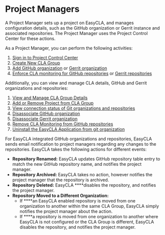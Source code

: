 # Project Managers

A Project Manager sets up a project on EasyCLA, and manages configuration details, such as the GitHub organization or Gerrit instance and associated repositories. The Project Manager uses the Project Control Center for these actions.

As a Project Manager, you can perform the following activities:

1. [Sign in to Project Control Center](sign-in-to-project-control-center.md)
2. [Create New CLA Group](create-new-cla-group.md)
3. [Add GitHub organization](add-and-manage-git-organizations-and-repositories/#add-github-organization) or [Gerrit organization](add-and-manage-git-organizations-and-repositories/#add-gerrit-organization)
4. [Enforce CLA monitoring for GitHub repositories](add-and-manage-git-organizations-and-repositories/enforce-or-remove-cla-process.md#enforce-or-remove-cla-monitoring-from-github-repositories) or [Gerrit repositories](add-and-manage-git-organizations-and-repositories/enforce-or-remove-cla-process.md#enforce-cla-monitoring-for-gerrit-repositories)

Additionally, you can view and manage CLA details, GitHub and Gerrit organizations and repositories:

1. [View and Manage CLA Group Details](view-and-manage-cla-group-details.md)
2. [Add or Remove Project from CLA Group](add-or-remove-a-project-from-cla-group.md)
3. [View connection status of Git organizations and repositories](add-and-manage-git-organizations-and-repositories/view-connection-status-of-git-organizations-and-repositories.md)
4. [Disassociate GitHub organization](add-and-manage-git-organizations-and-repositories/#disassociate-github-organization)
5. [Disassociate Gerrit organization](add-and-manage-git-organizations-and-repositories/#disassociate-gerrit-organization)
6. [Remove CLA Monitoring from GitHub repositories](add-and-manage-git-organizations-and-repositories/enforce-or-remove-cla-process.md#enforce-or-remove-cla-monitoring-from-github-repositories)
7. [Uninstall the EasyCLA Application from git organization](uninstall-the-easycla-application.md)

For EasyCLA integrated GitHub organizations and repositories, EasyCLA sends email notification to project managers regarding any changes to the repositories. EasyCLA takes the following actions for different events:

* **Repository Renamed:** EasyCLA updates GitHub repository table entry to match the new GitHub repository name, and notifies the project manager.
* **Repository Archived:** EasyCLA takes no action, however notifies the project manager that the repository is archived.
* **Repository Deleted:** EasyCLA ****disables the repository, and notifies the project manager.
* **Repository Moved to a Different Organization:** 
  * If ****an EasyCLA enabled repository is moved from one organization to another within the same CLA Group, EasyCLA simply notifies the project manager about the action.
  * If ****a repository is moved from one organization to another where EasyCLA is not configured or the CLA Group is different, EasyCLA disables the repository, and notifies the project manager.

